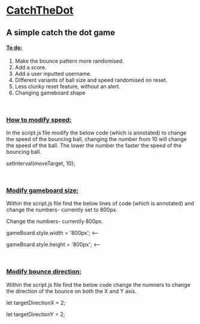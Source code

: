<h1> <ins> CatchTheDot </ins> </h1>
<h2>A simple catch the dot game</h2> 

<h4><ins> To do: </ins></h4> 

<ol>
  <li> Make the bounce pattern more randomised.</li>
  <li> Add a score.</li>
  <li> Add a user inputted username.</li>
  <li> Different variants of ball size and speed randomised on reset. </li>
  <li> Less clunky reset feature, without an alert.</li>
  <li> Changing gameboard shape</li>
</ol>
<br>
  
<h3><ins>How to modify speed:</ins> </h3> 
<p>In the script.js file modify the below code (which is annotated) to change the speed of the bouncing ball, changing the number from 10 will change the speed of the ball. The lower the number the faster the speed of the bouncing ball. </p> 

<p>setInterval(moveTarget, 10);</p> 
<br>

<h3><ins>Modify gameboard size:</ins></h3> 
<p>Within the script.js file find the below lines of code (which is annotated) and change the numbers- currently set to  800px.</p> 
<p>Change the numbers- currently 800px.</p> 

<p>gameBoard.style.width = '800px'; <-- </p> 
<p>gameBoard.style.height = '800px'; <-- </p> 
<br>

<h3><ins>Modify bounce direction:</ins></h3> 
<p>Within the script.js file find the below code change the numners to change the direction of the bounce on both the X and Y axis.</p>  

<p>let targetDirectionX = 2;</p>
<p> let targetDirectionY = 2; </p>

